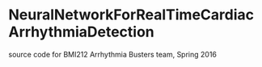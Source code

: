 # NeuralNetworkForRealTimeCardiacArrhythmiaDetection
source code for BMI212 Arrhythmia Busters team, Spring 2016 
